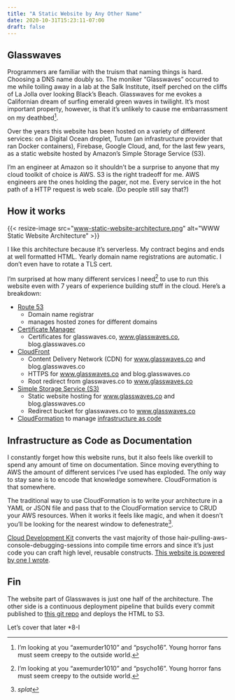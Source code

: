 ```yaml
---
title: "A Static Website by Any Other Name"
date: 2020-10-31T15:23:11-07:00
draft: false
---
```


## Glasswaves
Programmers are familiar with the truism that naming things is hard. Choosing a DNS name doubly so. The moniker “Glasswaves” occurred to me while toiling away in a lab at the Salk Institute, itself perched on the cliffs of La Jolla over looking Black’s Beach. Glasswaves for me evokes a Californian dream of surfing emerald green waves in twilight. It’s most important property, however, is that it’s unlikely to cause me embarrassment on my deathbed[^1].

Over the years this website has been hosted on a variety of different services: on a Digital Ocean droplet, Tutum (an infrastructure provider that ran Docker containers), Firebase, Google Cloud, and, for the last few years, as a static website hosted by Amazon’s Simple Storage Service (S3).

I’m an engineer at Amazon so it shouldn’t be a surprise to anyone that my cloud toolkit of choice is AWS. S3 is the right tradeoff for me. AWS engineers are the ones holding the pager, not me. Every service in the hot path of a HTTP request is web scale. (Do people still say that?)

## How it works
{{< resize-image src="www-static-website-architecture.png" alt="WWW Static Website Architecture" >}}

I like this architecture because it’s serverless. My contract begins and ends at well formatted HTML. Yearly domain name registrations are automatic. I don’t even have to rotate a TLS cert.

I’m surprised at how many different services I need[^1] to use to run this website even with 7 years of experience building stuff in the cloud. Here’s a breakdown:

* [Route 53](https://aws.amazon.com/route53/)
	* Domain name registrar
	* manages hosted zones for different domains
* [Certificate Manager](https://aws.amazon.com/certificate-manager/)
  * Certificates for glasswaves.co, www.glasswaves.co, blog.glasswaves.co
* [CloudFront](https://aws.amazon.com/cloudfront/)
	* Content Delivery Network (CDN) for www.glasswaves.co and blog.glasswaves.co
	* HTTPS for www.glasswaves.co and blog.glasswaves.co
	* Root redirect from glasswaves.co to www.glasswaves.co
* [Simple Storage Service (S3)](https://aws.amazon.com/s3/)
  * Static website hosting for www.glasswaves.co and blog.glasswaves.co
  * Redirect bucket for glasswaves.co to www.glasswaves.co
* [CloudFormation](https://aws.amazon.com/cloudformation/) to manage [infrastructure as code](https://en.m.wikipedia.org/wiki/Infrastructure_as_code)

## Infrastructure as Code as Documentation
I constantly forget how this website runs, but it also feels like overkill to spend any amount of time on documentation. Since moving everything to AWS the amount of different services I’ve used has exploded. The only way to stay sane is to encode that knowledge somewhere. CloudFormation is that somewhere.

The traditional way to use CloudFormation is to write your architecture in a YAML or JSON file and pass that to the CloudFormation service to CRUD your AWS resources. When it works it feels like magic, and when it doesn’t you’ll be looking for the nearest window to defenestrate[^2].

[Cloud Development Kit](https://aws.amazon.com/cdk/) converts the vast majority of those hair-pulling-aws-console-debugging-sessions into compile time errors and since it’s just code you can craft high level, reusable constructs. [This website is powered by one I wrote](https://github.com/iamatypeofwalrus/glasswaves/blob/master/infrastructure/lib/static-website-stack.ts#L20).

## Fin
The website part of Glasswaves is just one half of the architecture. The other side is a continuous deployment pipeline that builds every commit published to [this git repo](https://github.com/iamatypeofwalrus/glasswaves) and deploys the HTML to S3. 

Let’s cover that later *8-I

[^1]:I’m looking at you “axemurder1010” and “psycho16”. Young horror fans must seem creepy to the outside world.
[^2]: *splat*
	